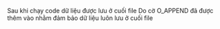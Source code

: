 Sau khi chạy code dữ liệu được lưu ở cuối file
Do cờ O_APPEND đã được thêm vào nhằm đảm bảo dữ liệu luôn lưu ở cuối file